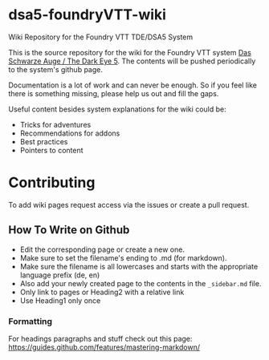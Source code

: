 # dsa5-foundryVTT-wiki
Wiki Repository for the Foundry VTT TDE/DSA5 System

This is the source repository for the wiki for the Foundry VTT system [Das Schwarze Auge / The Dark Eye 5](https://github.com/Plushtoast/dsa5-foundryVTT). 
The contents will be pushed periodically to the system's github page.

Documentation is a lot of work and can never be enough. So if you feel like there is something missing, please help us out and fill the gaps.

Useful content besides system explanations for the wiki could be:
* Tricks for adventures
* Recommendations for addons
* Best practices
* Pointers to content

# Contributing
To add wiki pages request access via the issues or create a pull request.


## How To Write on Github
* Edit the corresponding page or create a new one. 
* Make sure to set the filename's ending to .md (for markdown).
* Make sure the filename is all lowercases and starts with the appropriate language prefix (de, en)
* Also add your newly created page to the contents in the `_sidebar.md` file.
* Only link to pages or Heading2 with a relative link
* Use Heading1 only once

### Formatting
For headings paragraphs and stuff check out this page:
https://guides.github.com/features/mastering-markdown/
